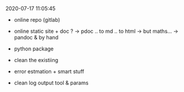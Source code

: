 2020-07-17 11:05:45

- online repo (gitlab)

- online static site + doc ?
    -> pdoc .. to md .. to html
    -> but maths...
    -> pandoc & by hand

- python package

- clean the existiing

- error estmation + smart stuff

- clean log output tool & params